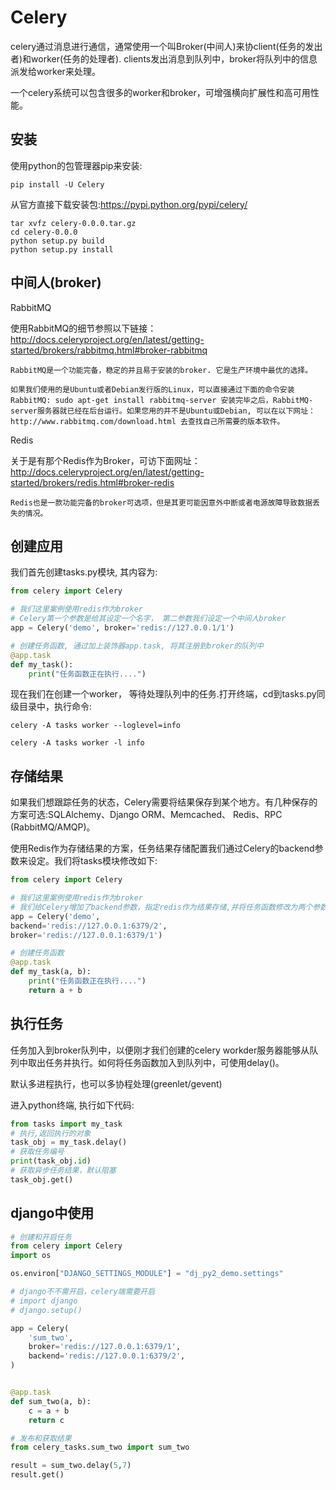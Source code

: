 # Celery

celery通过消息进行通信，通常使用一个叫Broker(中间人)来协client(任务的发出者)和worker(任务的处理者). clients发出消息到队列中，broker将队列中的信息派发给worker来处理。

一个celery系统可以包含很多的worker和broker，可增强横向扩展性和高可用性能。

## 安装

使用python的包管理器pip来安装:

```
pip install -U Celery
```

从官方直接下载安装包:<https://pypi.python.org/pypi/celery/>

```
tar xvfz celery-0.0.0.tar.gz
cd celery-0.0.0
python setup.py build
python setup.py install
```

## 中间人(broker)

RabbitMQ

使用RabbitMQ的细节参照以下链接：<http://docs.celeryproject.org/en/latest/getting-started/brokers/rabbitmq.html#broker-rabbitmq>

```
RabbitMQ是一个功能完备，稳定的并且易于安装的broker. 它是生产环境中最优的选择。

如果我们使用的是Ubuntu或者Debian发行版的Linux，可以直接通过下面的命令安装RabbitMQ: sudo apt-get install rabbitmq-server 安装完毕之后，RabbitMQ-server服务器就已经在后台运行。如果您用的并不是Ubuntu或Debian, 可以在以下网址： http://www.rabbitmq.com/download.html 去查找自己所需要的版本软件。
```

Redis

关于是有那个Redis作为Broker，可访下面网址：<http://docs.celeryproject.org/en/latest/getting-started/brokers/redis.html#broker-redis>

```
Redis也是一款功能完备的broker可选项，但是其更可能因意外中断或者电源故障导致数据丢失的情况。
```

## 创建应用

我们首先创建tasks.py模块, 其内容为:

```python
from celery import Celery

# 我们这里案例使用redis作为broker
# Celery第一个参数是给其设定一个名字， 第二参数我们设定一个中间人broker
app = Celery('demo', broker='redis://127.0.0.1/1')

# 创建任务函数, 通过加上装饰器app.task, 将其注册到broker的队列中
@app.task
def my_task():
    print("任务函数正在执行....")
```

现在我们在创建一个worker， 等待处理队列中的任务.打开终端，cd到tasks.py同级目录中，执行命令:

```
celery -A tasks worker --loglevel=info

celery -A tasks worker -l info
```

## 存储结果

如果我们想跟踪任务的状态，Celery需要将结果保存到某个地方。有几种保存的方案可选:SQLAlchemy、Django ORM、Memcached、 Redis、RPC (RabbitMQ/AMQP)。

使用Redis作为存储结果的方案，任务结果存储配置我们通过Celery的backend参数来设定。我们将tasks模块修改如下:

```python
from celery import Celery

# 我们这里案例使用redis作为broker
# 我们给Celery增加了backend参数，指定redis作为结果存储,并将任务函数修改为两个参数，并且有返回值。
app = Celery('demo',
backend='redis://127.0.0.1:6379/2',
broker='redis://127.0.0.1:6379/1')

# 创建任务函数
@app.task
def my_task(a, b):
    print("任务函数正在执行....")
    return a + b
```
## 执行任务

任务加入到broker队列中，以便刚才我们创建的celery workder服务器能够从队列中取出任务并执行。如何将任务函数加入到队列中，可使用delay()。

默认多进程执行，也可以多协程处理(greenlet/gevent)

进入python终端, 执行如下代码:

```python
from tasks import my_task
# 执行,返回执行的对象
task_obj = my_task.delay()
# 获取任务编号
print(task_obj.id)
# 获取异步任务结果，默认阻塞
task_obj.get()
```

## django中使用

```python
# 创建和开启任务
from celery import Celery
import os

os.environ["DJANGO_SETTINGS_MODULE"] = "dj_py2_demo.settings"

# django不不需开启，celery端需要开启
# import django
# django.setup()

app = Celery(
    'sum_two',
    broker='redis://127.0.0.1:6379/1',
    backend='redis://127.0.0.1:6379/2',
)


@app.task
def sum_two(a, b):
    c = a + b
    return c

# 发布和获取结果
from celery_tasks.sum_two import sum_two

result = sum_two.delay(5,7)
result.get()
```

